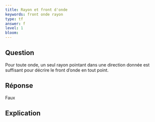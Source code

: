 ```yaml
---
title: Rayon et front d'onde
keywords: front onde rayon
type: tf
answer: f
level: 1
bloom: 
---
```


## Question

Pour toute onde, un seul rayon pointant dans une direction donnée est suffisant pour décrire le front d’onde en tout point.

## Réponse

Faux

## Explication